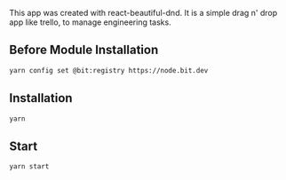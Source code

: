 This app was created with react-beautiful-dnd. It is a simple drag n' drop app like trello, to manage engineering tasks.

## Before Module Installation
```sh
yarn config set @bit:registry https://node.bit.dev
```

## Installation
```sh
yarn
```

## Start
```sh
yarn start
```